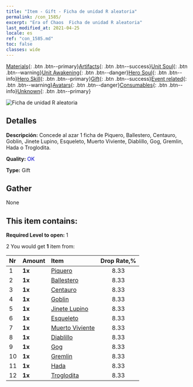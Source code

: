 ```yaml
---
title: "Item - Gift - Ficha de unidad R aleatoria"
permalink: /con_1585/
excerpt: "Era of Chaos  Ficha de unidad R aleatoria"
last_modified_at: 2021-04-25
locale: es
ref: "con_1585.md"
toc: false
classes: wide
---
```

 [Materials](/ItemsES/){: .btn .btn--primary}[Artifacts](/ItemsES/Artifacts/){: .btn .btn--success}[Unit Soul](/ItemsES/UnitSoul/){: .btn .btn--warning}[Unit Awakening](/ItemsES/UnitAwakening/){: .btn .btn--danger}[Hero Soul](/ItemsES/HeroSoul/){: .btn .btn--info}[Hero Skill](/ItemsES/HeroSkill/){: .btn .btn--primary}[Gift](/ItemsES/Gift/){: .btn .btn--success}[Event related](/ItemsES/Events/){: .btn .btn--warning}[Avatars](/ItemsES/Avatars/){: .btn .btn--danger}[Consumables](/ItemsES/Consumables/){: .btn .btn--info}[Unknown](/ItemsES/Unknown/){: .btn .btn--primary}

 ![Ficha de unidad R aleatoria](/images/t/i_907200.png)

## Detalles
 **Descripción:** Concede al azar 1 ficha de Piquero, Ballestero, Centauro, Goblin, Jinete Lupino, Esqueleto, Muerto Viviente, Diablillo, Gog, Gremlin, Hada o Troglodita.

 **Quality:** <span style="color: #0000CD">OK</span>

 **Type:** Gift

## Gather

  None

## This item contains:

 **Required Level to open:** 1

 2 You would get **1** item  from:

  | Nr | Amount |     Item    | Drop Rate,% |
  |:---|:-------|:------------|:---------:|
  | 1 |  **1x** | [Piquero](/ItemsES/unt_190/) | 8.33 | 
  | 2 |  **1x** | [Ballestero](/ItemsES/unt_191/) | 8.33 | 
  | 3 |  **1x** | [Centauro](/ItemsES/unt_199/) | 8.33 | 
  | 4 |  **1x** | [Goblin](/ItemsES/unt_217/) | 8.33 | 
  | 5 |  **1x** | [Jinete Lupino](/ItemsES/unt_218/) | 8.33 | 
  | 6 |  **1x** | [Esqueleto](/ItemsES/unt_208/) | 8.33 | 
  | 7 |  **1x** | [Muerto Viviente](/ItemsES/unt_209/) | 8.33 | 
  | 8 |  **1x** | [Diablillo](/ItemsES/unt_226/) | 8.33 | 
  | 9 |  **1x** | [Gog](/ItemsES/unt_227/) | 8.33 | 
  | 10 |  **1x** | [Gremlin](/ItemsES/unt_235/) | 8.33 | 
  | 11 |  **1x** | [Hada](/ItemsES/unt_262/) | 8.33 | 
  | 12 |  **1x** | [Troglodita](/ItemsES/unt_244/) | 8.33 | 
